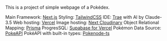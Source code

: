 This is a project of simple webpage of a Pokédex.

Main Framework: [Next.js](https://nextjs.org)
Styling: [TailwindCSS](https://tailwindcss.com/)
IDE: [Trae](https://www.trae.ai/) with AI by Claude-3.5
Web hosting: [Vercel](https://vercel.com/)
Image hosting: [Next Cloudinary](https://next.cloudinary.dev/)
Object Relational Mapping: [Prisma](https://www.prisma.io/)
ProgresSQL: [Supabase for Vercel](https://vercel.com/marketplace/supabase)
Pokémon Data Source: [PokeAPI](https://pokeapi.co/)
PokéAPI with built-in types: [Pokenode-ts](https://pokenode-ts.vercel.app/)
